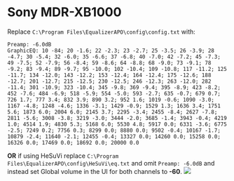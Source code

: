 # Sony MDR-XB1000
Replace `C:\Program Files\EqualizerAPO\config\config.txt` with:
```
Preamp: -6.0dB
GraphicEQ: 10 -84; 20 -1.6; 22 -2.3; 23 -2.7; 25 -3.5; 26 -3.9; 28 -4.7; 30 -5.4; 32 -6.0; 35 -6.6; 37 -6.8; 40 -7.0; 42 -7.2; 45 -7.3; 49 -7.5; 52 -7.9; 56 -8.4; 59 -8.6; 64 -8.8; 68 -9.0; 73 -9.1; 78 -9.2; 83 -9.4; 89 -9.7; 95 -10.0; 102 -10.4; 109 -10.8; 117 -11.2; 125 -11.7; 134 -12.0; 143 -12.2; 153 -12.4; 164 -12.4; 175 -12.6; 188 -12.7; 201 -12.7; 215 -12.5; 230 -12.5; 246 -12.3; 263 -12.0; 282 -11.4; 301 -10.9; 323 -10.4; 345 -9.8; 369 -9.4; 395 -8.9; 423 -8.2; 452 -7.6; 484 -6.9; 518 -5.9; 554 -5.0; 593 -2.7; 635 -0.7; 679 0.7; 726 1.7; 777 3.4; 832 3.9; 890 3.2; 952 1.6; 1019 -0.6; 1090 -3.0; 1167 -4.8; 1248 -4.6; 1336 -3.1; 1429 -0.9; 1529 1.3; 1636 3.4; 1751 5.6; 1873 6.0; 2004 6.0; 2145 3.7; 2295 -3.4; 2455 -8.4; 2627 -7.8; 2811 -5.6; 3008 -3.8; 3219 -3.0; 3444 -2.0; 3685 -1.4; 3943 -0.4; 4219 1.0; 4514 1.9; 4830 5.3; 5168 6.0; 5530 4.8; 5917 0.0; 6331 -3.6; 6775 -2.5; 7249 0.2; 7756 0.3; 8299 0.0; 8880 0.0; 9502 -0.4; 10167 -1.7; 10879 -2.4; 11640 -2.1; 12455 -0.4; 13327 0.0; 14260 0.0; 15258 0.0; 16326 0.0; 17469 0.0; 18692 0.0; 20000 0.0
```
**OR** if using HeSuVi replace `C:\Program Files\EqualizerAPO\config\HeSuVi\eq.txt` and omit `Preamp: -6.0dB` and instead set Global volume in the UI for both channels to **-60**.
![](https://raw.githubusercontent.com/jaakkopasanen/AutoEq/master/results/Innerfidelity%202017/innerfidelity/onear/Sony%20MDR-XB1000/Sony%20MDR-XB1000.png)